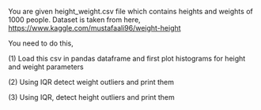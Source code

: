 You are given height_weight.csv file which contains heights and weights of 1000 people. Dataset is taken from here,
https://www.kaggle.com/mustafaali96/weight-height

You need to do this,

(1) Load this csv in pandas dataframe and first plot histograms for height and weight parameters

(2) Using IQR detect weight outliers and print them

(3) Using IQR, detect height outliers and print them
